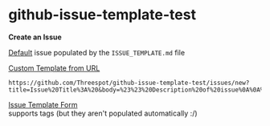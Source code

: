 # github-issue-template-test

**Create an Issue**

[Default](https://github.com/Threespot/github-issue-template-test/issues/new) issue populated by the `ISSUE_TEMPLATE.md` file

[Custom Template from URL](https://github.com/Threespot/github-issue-template-test/issues/new?title=Issue%20Title%3A%20&body=%23%23%20Description%20of%20issue%0A%0A%23%23%20URL%20of%20page%20exhibiting%20the%20issue%0A%0A%23%23%20Web%20Browser(s)%20that%20exhibit%20the%20issue%0A%0A%23%23%20Installed%20Software%20Version%0A)
```
https://github.com/Threespot/github-issue-template-test/issues/new?title=Issue%20Title%3A%20&body=%23%23%20Description%20of%20issue%0A%0A%23%23%20URL%20of%20page%20exhibiting%20the%20issue%0A%0A%23%23%20Web%20Browser(s)%20that%20exhibit%20the%20issue%0A%0A%23%23%20Installed%20Software%20Version%0A
```

[Issue Template Form](http://issuetemplate.com/#/Threespot/github-issue-template-test/FE%20Bug%20-%20test)   
supports tags (but they aren't populated automatically :/)
